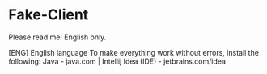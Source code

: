 # Fake-Client
Please read me! English only.

[ENG] English language
To make everything work without errors, install the following:
Java - java.com | 
Intellij Idea (IDE) - jetbrains.com/idea

